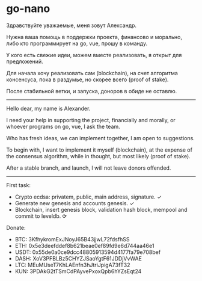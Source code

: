 # go-nano

Здравствуйте уважаемые, меня зовут Александр.

Нужна ваша помощь в поддержки проекта, финансово и морально, либо кто программирует на go, vue, прошу в команду.

У кого есть свежие идеи, можем вместе реализовать, я открыт для предложений.

Для начала хочу реализовать сам (blockchain), на счет алгоритма консенсуса, пока в раздумье, но скорее всего (proof of stake).

После стабильной ветки, и запуска, доноров в обиде не оставлю.

---------------------------------------------------------------

Hello dear, my name is Alexander.

I need your help in supporting the project, financially and morally, or whoever programs on go, vue, I ask the team.

Who has fresh ideas, we can implement together, I am open to suggestions.

To begin with, I want to implement it myself (blockchain), at the expense of the consensus algorithm, while in thought, but most likely (proof of stake).

After a stable branch, and launch, I will not leave donors offended.

---------------------------------------------------------------

First task:

* Crypto ecdsa: privatem, public, main address, signature. ✓ 
* Generate new genesis and accounts genesis. ✓
* Blockchain, insert genesis block, validation hash block, mempool and commit to leveldb. ⟳

Donate:

* BTC: 3KfhykromExJNoyJ65B43jjwL72fdsfhSS 
* ETH: 0x5e3deefddef8b621beae0ef89fd9e6d744aa46e1 
* USDT: 0x55de0a0ce9dcc48805913594d4177fa79e708bef 
* DASH: XoV3PFBLBz5CHYZJSaoYgtF61JDDjVvWAE 
* LTC: MEuMUseT7KhLAEnfn3hJtriJpigA73fT32 
* KUN: 3PDAkG2tTSmCdPAyvePxoxQpb6hYZsEqt24 
